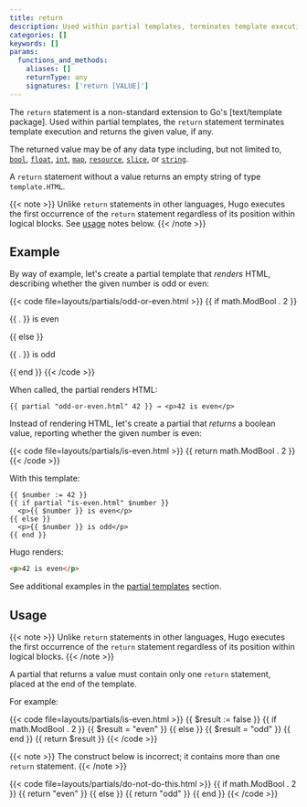 ```yaml
---
title: return
description: Used within partial templates, terminates template execution and returns the given value, if any.
categories: []
keywords: []
params:
  functions_and_methods:
    aliases: []
    returnType: any
    signatures: ['return [VALUE]']
---
```


The `return` statement is a non-standard extension to Go's [text/template package]. Used within partial templates, the `return` statement terminates template execution and returns the given value, if any.

The returned value may be of any data type including, but not limited to, [`bool`](g), [`float`](g), [`int`](g), [`map`](g), [`resource`](g), [`slice`](g), or [`string`](g).

A `return` statement without a value returns an empty string of type `template.HTML`.

{{< note >}}
Unlike `return` statements in other languages, Hugo executes the first occurrence of the `return` statement regardless of its position within logical blocks. See [usage](#usage) notes below.
{{< /note >}}

## Example

By way of example, let's create a partial template that _renders_ HTML, describing whether the given number is odd or even:

{{< code file=layouts/partials/odd-or-even.html >}}
{{ if math.ModBool . 2 }}
  <p>{{ . }} is even</p>
{{ else }}
  <p>{{ . }} is odd</p>
{{ end }}
{{< /code >}}

When called, the partial renders HTML:

```go-html-template
{{ partial "odd-or-even.html" 42 }} → <p>42 is even</p>
```

Instead of rendering HTML, let's create a partial that _returns_ a boolean value, reporting whether the given number is even:

{{< code file=layouts/partials/is-even.html >}}
{{ return math.ModBool . 2 }}
{{< /code >}}

With this template:

```go-html-template
{{ $number := 42 }}
{{ if partial "is-even.html" $number }}
  <p>{{ $number }} is even</p>
{{ else }}
  <p>{{ $number }} is odd</p>
{{ end }}
```

Hugo renders:

```html
<p>42 is even</p>
```

See additional examples in the [partial templates] section.

[partial templates]: /templates/partial/#returning-a-value-from-a-partial

## Usage

{{< note >}}
Unlike `return` statements in other languages, Hugo executes the first occurrence of the `return` statement regardless of its position within logical blocks.
{{< /note >}}

A partial that returns a value must contain only one `return` statement, placed at the end of the template.

For example:

{{< code file=layouts/partials/is-even.html >}}
{{ $result := false }}
{{ if math.ModBool . 2 }}
  {{ $result = "even" }}
{{ else }}
  {{ $result = "odd" }}
{{ end }}
{{ return $result }}
{{< /code >}}

{{< note >}}
The construct below is incorrect; it contains more than one `return` statement.
{{< /note >}}

{{< code file=layouts/partials/do-not-do-this.html >}}
{{ if math.ModBool . 2 }}
  {{ return "even" }}
{{ else }}
  {{ return "odd" }}
{{ end }}
{{< /code >}}
